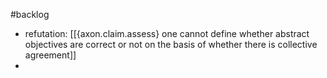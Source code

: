 #backlog 

- refutation: [[{axon.claim.assess} one cannot define whether abstract objectives are correct or not on the basis of whether there is collective agreement]]
- 